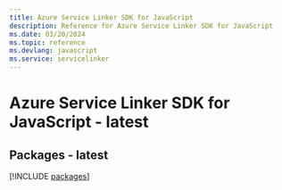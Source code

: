```yaml
---
title: Azure Service Linker SDK for JavaScript
description: Reference for Azure Service Linker SDK for JavaScript
ms.date: 03/20/2024
ms.topic: reference
ms.devlang: javascript
ms.service: servicelinker
---
```

# Azure Service Linker SDK for JavaScript - latest
## Packages - latest
[!INCLUDE [packages](service-linker-index.md)]